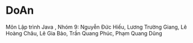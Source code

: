 # DoAn
Môn Lập trình Java , Nhóm 9:
Nguyễn Đức Hiếu,
Lương Trường Giang,
Lê Hoàng Châu,
Lê Gia Bảo,
Trần Quang Phúc,
Phạm Quang Dũng
